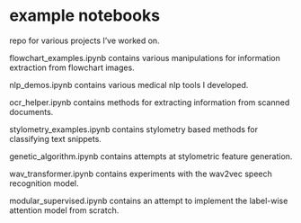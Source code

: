 # example notebooks

repo for various projects I’ve worked on.

flowchart_examples.ipynb contains various manipulations for information extraction from flowchart images.

nlp_demos.ipynb contains various medical nlp tools I developed.

ocr_helper.ipynb contains methods for extracting information from scanned documents.

stylometry_examples.ipynb contains stylometry based methods for classifying text snippets.

genetic_algorithm.ipynb contains attempts at stylometric feature generation.

wav_transformer.ipynb contains experiments with the wav2vec speech recognition model.

modular_supervised.ipynb contains an attempt to implement the label-wise attention model from scratch.

